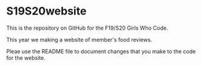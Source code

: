 # S19S20website

This is the repository on GitHub for the F19/S20 Girls Who Code.

This year we making a website of member's food reviews. 

Pleae use the README file to document changes that you make to the code for the website.
